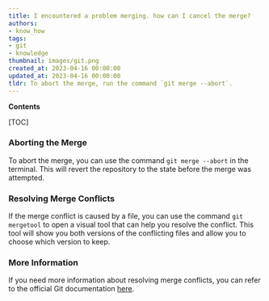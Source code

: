 ```yaml
---
title: I encountered a problem merging. how can I cancel the merge?
authors:
- know_how
tags:
- git
- knowledge
thumbnail: images/git.png
created_at: 2023-04-16 00:00:00
updated_at: 2023-04-16 00:00:00
tldr: To abort the merge, run the command `git merge --abort`.
---
```


**Contents**

[TOC]

### Aborting the Merge

To abort the merge, you can use the command `git merge --abort` in the terminal. This will revert the repository to the state before the merge was attempted.

### Resolving Merge Conflicts

If the merge conflict is caused by a file, you can use the command `git mergetool` to open a visual tool that can help you resolve the conflict. This tool will show you both versions of the conflicting files and allow you to choose which version to keep.

### More Information

If you need more information about resolving merge conflicts, you can refer to the official Git documentation [here](https://git-scm.com/docs/git-merge).
